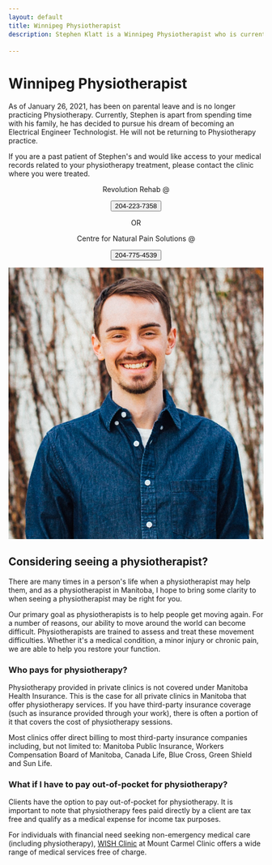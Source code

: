 ```yaml
---
layout: default
title: Winnipeg Physiotherapist
description: Stephen Klatt is a Winnipeg Physiotherapist who is currently registered as an inactive Physiotherapist in Manitoba. He is currently on parental leave.

---
```

# Winnipeg Physiotherapist

As of January 26, 2021, has been on parental leave and is no longer practicing Physiotherapy. Currently, Stephen is apart from spending time with his family, he has decided to pursue his dream of becoming an Electrical Engineer Technologist. He will not be returning to Physiotherapy practice.

If you are a past patient of Stephen's and would like access to your medical records related to your physiotherapy treatment, please contact the clinic where you were treated.

<p align="center">Revolution Rehab @</p>
<p align="center"> <a href="tel:204-223-7358"> <button class="button button5"><i class="fa fa-phone"></i> 204-223-7358</button> </a> </p>

<p align="center">OR</p>

<p align="center">Centre for Natural Pain Solutions @</p>
<p align="center"> <a href="tel:204-775-4539"> <button class="button button5"><i class="fa fa-phone"></i> 204-775-4539</button> </a> </p>

<img src="https://raw.githubusercontent.com/klattphysio/klattphysio.github.io/master/_pictures/StephenPortrait.jpg" alt="Winnipeg Physiotherapist, Stephen Klatt" title="Stephen Klatt, MPT" width="640">

## Considering seeing a physiotherapist?

There are many times in a person's life when a physiotherapist may help them, and as a physiotherapist in Manitoba, I hope to bring some clarity to when seeing a physiotherapist may be right for you. 

Our primary goal as physiotherapists is to help people get moving again. For a number of reasons, our ability to move around the world can become difficult. Physiotherapists are trained to assess and treat these movement difficulties. Whether it's a medical condition, a minor injury or chronic pain, we are able to help you restore your function. 

### Who pays for physiotherapy?

Physiotherapy provided in private clinics is not covered under Manitoba Health Insurance. This is the case for all private clinics in Manitoba that offer physiotherapy services. If you have third-party insurance coverage (such as insurance provided through your work), there is often a portion of it that covers the cost of physiotherapy sessions. 

Most clinics offer direct billing to most third-party insurance companies including, but not limited to: Manitoba Public Insurance, Workers Compensation Board of Manitoba, Canada Life, Blue Cross, Green Shield and Sun Life.

### What if I have to pay out-of-pocket for physiotherapy?

Clients have the option to pay out-of-pocket for physiotherapy. It is important to note that physiotherapy fees paid directly by a client are tax free and qualify as a medical expense for income tax purposes.

For individuals with financial need seeking non-emergency medical care (including physiotherapy), [WISH Clinic](https://wishclinic.ca/) at Mount Carmel Clinic offers a wide range of medical services free of charge.


